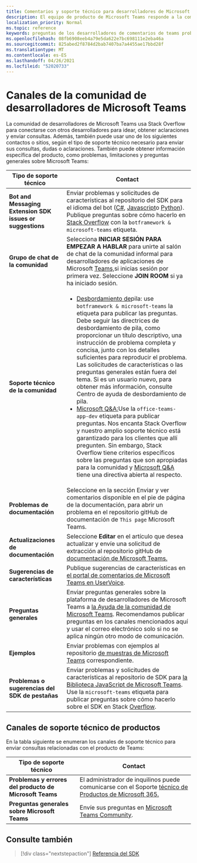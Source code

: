 ```yaml
---
title: Comentarios y soporte técnico para desarrolladores de Microsoft Teams
description: El equipo de producto de Microsoft Teams responde a la comunidad de desarrolladores en varios canales de soporte técnico y comentarios.
localization_priority: Normal
ms.topic: reference
keywords: preguntas de los desarrolladores de comentarios de teams problemas de solicitudes de soporte técnico de contactos contribuciones de la comunidad
ms.openlocfilehash: 08fb6908eeb4a79e5da622e7bc698111e2eba46a
ms.sourcegitcommit: 825abed2f8784d2bab7407ba7a4455ae17bbd28f
ms.translationtype: MT
ms.contentlocale: es-ES
ms.lasthandoff: 04/26/2021
ms.locfileid: "52020733"
---
```

# <a name="microsoft-teams-developer-community-channels"></a>Canales de la comunidad de desarrolladores de Microsoft Teams

La comunidad de desarrolladores de Microsoft Teams usa Stack Overflow para conectarse con otros desarrolladores para idear, obtener aclaraciones y enviar consultas. Además, también puede usar uno de los siguientes contactos o sitios, según el tipo de soporte técnico necesario para enviar sus consultas, dudas o aclaraciones. También puede obtener información específica del producto, como problemas, limitaciones y preguntas generales sobre Microsoft Teams:

|            **Tipo de soporte técnico**            |               **Contact**                                                                                  |
|-----------------------------------------------------|---------------------------------------------------------------------------------------------------------------------------------------------------------------------------------------------------------------------------------------------------------------------------------------------------------------------------------------------------------------------------------------------------------------------------------------------------------------------------------------------------|
|         **Bot and Messaging Extension SDK issues or suggestions**         | Enviar problemas y solicitudes de características al repositorio del SDK para el idioma del bot ([C#](https://github.com/Microsoft/botbuilder-dotnet/), [Javascript](https://github.com/Microsoft/botbuilder-js)o [Python](https://github.com/Microsoft/botbuilder-python)). Publique preguntas sobre cómo hacerlo en [Stack Overflow](https://stackoverflow.com/questions/tagged/botframework%20microsoft-teams) con la `botframework & microsoft-teams` etiqueta.   |
|         **Grupo de chat de la comunidad**         |  Selecciona **INICIAR SESIÓN PARA EMPEZAR A HABLAR** para unirte al salón de chat de la comunidad informal para desarrolladores de aplicaciones de Microsoft [Teams,](https://gitter.im/OfficeDev/MicrosoftTeamsAppDev)si inicias sesión por primera vez. Seleccione **JOIN ROOM** si ya ha iniciado sesión.      |
|            **Soporte técnico de la comunidad**             |     <ul><li> [Desbordamiento de](https://stackoverflow.com/questions/tagged/microsoft-teams)pila: use `botframework & microsoft-teams` la etiqueta para publicar las preguntas. Debe seguir las directrices de desbordamiento de pila, como proporcionar un título descriptivo, una instrucción de problema completa y concisa, junto con los detalles suficientes para reproducir el problema. Las solicitudes de características o las preguntas generales están fuera del tema. Si es un usuario nuevo, para obtener más información, consulte Centro de ayuda de desbordamiento de pila. </li>                                                                                                                                                                       <li>  [Microsoft Q&A:](/answers/topics/office-teams-app-dev.html)Use la `office-teams-app-dev` etiqueta para publicar preguntas. Nos encanta Stack Overflow y nuestro amplio soporte técnico está garantizado para los clientes que allí pregunten. Sin embargo, Stack Overflow tiene criterios específicos sobre las preguntas que son apropiadas para la comunidad y [Microsoft Q&A](/answers/topics/office-teams-app-dev.html) tiene una directiva abierta al respecto.  </li> </ul>                                                                                            |
|  **Problemas de documentación**  |        Seleccione en la sección Enviar y ver comentarios disponible en el pie de página de la documentación, para abrir un problema en el repositorio gitHub de documentación de `This page` Microsoft Teams.  [](https://github.com/MicrosoftDocs/msteams-docs/issues)                                                                                                                                                                                            |
|  **Actualizaciones de documentación**           |     Seleccione **Editar** en el artículo que desea actualizar y envíe una solicitud de extracción al repositorio gitHub de [documentación de Microsoft Teams.](https://github.com/MicrosoftDocs/msteams-docs)                                                                                                                                                           |
|       **Sugerencias de características**       |                                                                                                                                                                      Publique sugerencias de características en [el portal de comentarios de Microsoft Teams en UserVoice](https://microsoftteams.uservoice.com/forums/555103-public-preview/category/182881-developer-platform).                                                                                                                                                                      |
|       **Preguntas generales**         |Enviar preguntas generales sobre la plataforma de desarrolladores de Microsoft Teams a [la Ayuda de la comunidad de Microsoft Teams](mailto:microsoftteamsdev@microsoft.com). Recomendamos publicar preguntas en los canales mencionados aquí y usar el correo electrónico solo si no se aplica ningún otro modo de comunicación.                                                                                                                                                                      |
|        **Ejemplos**         | Enviar problemas con ejemplos al repositorio [de muestras de Microsoft Teams](/microsoftteams/platform/tutorials/code-samples) correspondiente.|
|           **Problemas o sugerencias del SDK de pestañas**          |         Enviar problemas y solicitudes de características al repositorio de SDK para [la Biblioteca JavaScript de Microsoft Teams](https://github.com/OfficeDev/microsoft-teams-library-js/issues). Use la `microsoft-teams` etiqueta para publicar preguntas sobre cómo hacerlo sobre el SDK en Stack [Overflow](https://stackoverflow.com/questions/tagged/microsoft-teams).                                                                                                                                                                            |

## <a name="product-support-channels"></a>Canales de soporte técnico de productos
En la tabla siguiente se enumeran los canales de soporte técnico para enviar consultas relacionadas con el producto de Teams:

|            **Tipo de soporte técnico**            |               **Contact**                                                                                  |
|-----------------------------------------------------|---------------------------------------------------------------------------------------------------------------------------------------------------------------------------------------------------------------------------------------------------------------------------------------------------------------------------------------------------------------------------------------------------------------------------------------------------------------------------------------------------|
|         **Problemas y errores del producto de Microsoft Teams**          | El administrador de inquilinos puede comunicarse con el Soporte [técnico de Productos de Microsoft 365.](/microsoft-365/admin/contact-support-for-business-products)                                                            |
|        **Preguntas generales sobre Microsoft Teams**        |  Envíe sus preguntas en [Microsoft Teams Community](https://answers.microsoft.com/en-us/msteams/forum).               |                                                           

## <a name="see-also"></a>Consulte también

> [!div class="nextstepaction"]
> [Referencia del SDK](https://docs.microsoft.com/javascript/api/overview/msteams-client?view=msteams-client-js-latest&preserve-view=true)
